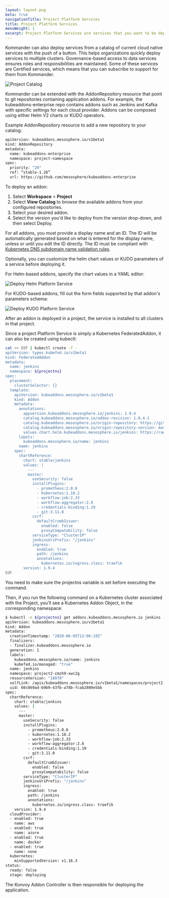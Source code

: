 ```yaml
---
layout: layout.pug
beta: true
navigationTitle: Project Platform Services
title: Project Platform Services
menuWeight: 1
excerpt: Project Platform Services are services that you want to be deployed on all the Kubernetes clusters associated with the Project, in the corresponding namespace.
---
```


Kommander can also deploy services from a catalog of current cloud native services with the push of a button. This helps organizations quickly deploy services to multiple clusters. Governance-based access to data services ensures roles and responsibilities are maintained. Some of these services are Certified services, which means that you can subscribe to support for them from Kommander.

![Project Catalog](/ksphere/kommander/1.2/img/project-catalog.png)

Kommander can be extended with the AddonRepository resource that point to git repositories containing application addons. For example, the kubeaddons-enterprise repo contains addons such as Jenkins and Kafka with specific settings for each cloud provider. Addons can be composed using either Helm V2 charts or KUDO operators.

Example AddonRepository resource to add a new repository to your catalog:

```bash
apiVersion: kubeaddons.mesosphere.io/v1beta1
kind: AddonRepository
metadata:
  name: kubeaddons-enterprise
  namespace: project-namespace
spec:
  priority: "20"
  ref: “stable-1.26”
  url: https://github.com/mesosphere/kubeaddons-enterprise
```

To deploy an addon:

1. Select **Workspace** > **Project**
2. Select **View Catalog** to browse the available addons from your configured repositories.
3. Select your desired addon.
4. Select the version you'd like to deploy from the version drop-down, and then select Deploy.

For all addons, you must provide a display name and an ID. The ID will be automatically generated based on what is entered for the display name, unless or until you edit the ID directly. The ID must be compliant with [Kubernetes DNS subdomain name validation rules](https://kubernetes.io/docs/concepts/overview/working-with-objects/names/#dns-subdomain-names).

Optionally, you can customize the helm chart values or KUDO parameters of a service before deploying it.

For Helm-based addons, specify the chart values in a YAML editor:

![Deploy Helm Platform Service](/ksphere/kommander/1.2/img/project-catalog-deploy-helm.png)

For KUDO-based addons, fill out the form fields supported by that addon's parameters schema:

![Deploy KUDO Platform Service](/ksphere/kommander/1.2/img/project-catalog-deploy-kudo.png)

After an addon is deployed in a project, the service is installed to all clusters in that project.

Since a project Platform Service is simply a Kubernetes FederatedAddon, it can also be created using kubectl:

```bash
cat << EOF | kubectl create -f -
apiVersion: types.kubefed.io/v1beta1
kind: FederatedAddon
metadata:
  name: jenkins
  namespace: ${projectns}
spec:
  placement:
    clusterSelector: {}
  template:
    apiVersion: kubeaddons.mesosphere.io/v1beta1
    kind: Addon
    metadata:
      annotations:
        appversion.kubeaddons.mesosphere.io/jenkins: 1.9.4
        catalog.kubeaddons.mesosphere.io/addon-revision: 1.9.4-1
        catalog.kubeaddons.mesosphere.io/origin-repository: https://github.com/mesosphere/kubeaddons-enterprise
        catalog.kubeaddons.mesosphere.io/origin-repository-version: master
        values.chart.helm.kubeaddons.mesosphere.io/jenkins: https://raw.githubusercontent.com/helm/charts/master/stable/jenkins/values.yaml
      labels:
        kubeaddons.mesosphere.io/name: jenkins
      name: jenkins
    spec:
      chartReference:
        chart: stable/jenkins
        values: |
          ---
          master:
            useSecurity: false
            installPlugins:
              - prometheus:2.0.6
              - kubernetes:1.18.2
              - workflow-job:2.33
              - workflow-aggregator:2.6
              - credentials-binding:1.19
              - git:3.11.0
            csrf:
              defaultCrumbIssuer:
                enabled: false
                proxyCompatability: false
            serviceType: "ClusterIP"
            jenkinsUriPrefix: "/jenkins"
            ingress:
              enabled: true
              path: /jenkins
              annotations:
                kubernetes.io/ingress.class: traefik
        version: 1.9.4
EOF
```

You need to make sure the projectns variable is set before executing the command.

Then, if you run the following command on a Kubernetes cluster associated with the Project, you’ll see a Kubernetes Addon Object, in the corresponding namespace:

```bash
$ kubectl -n ${projectns} get addons.kubeaddons.mesosphere.io jenkins -o yaml
apiVersion: kubeaddons.mesosphere.io/v1beta1
kind: Addon
metadata:
  creationTimestamp: "2020-06-05T12:06:10Z"
  finalizers:
  - finalizer.kubeaddons.mesosphere.io
  generation: 1
  labels:
    kubeaddons.mesosphere.io/name: jenkins
    kubefed.io/managed: "true"
  name: jenkins
  namespace: project2-cmzh9-xwc2g
  resourceVersion: "18078"
  selfLink: /apis/kubeaddons.mesosphere.io/v1beta1/namespaces/project2-cmzh9-xwc2g/addons/jenkins
  uid: 60c869ad-b9b9-43fb-a78b-fcab2809e5bb
spec:
  chartReference:
    chart: stable/jenkins
    values: |
      ---
      master:
        useSecurity: false
        installPlugins:
          - prometheus:2.0.6
          - kubernetes:1.18.2
          - workflow-job:2.33
          - workflow-aggregator:2.6
          - credentials-binding:1.19
          - git:3.11.0
        csrf:
          defaultCrumbIssuer:
            enabled: false
            proxyCompatability: false
        serviceType: "ClusterIP"
        jenkinsUriPrefix: "/jenkins"
        ingress:
          enabled: true
          path: /jenkins
          annotations:
            kubernetes.io/ingress.class: traefik
    version: 1.9.4
  cloudProvider:
  - enabled: true
    name: aws
  - enabled: true
    name: azure
  - enabled: true
    name: docker
  - enabled: true
    name: none
  kubernetes:
    minSupportedVersion: v1.16.3
status:
  ready: false
  stage: deploying
```

The Konvoy Addon Controller is then responsible for deploying the application.
